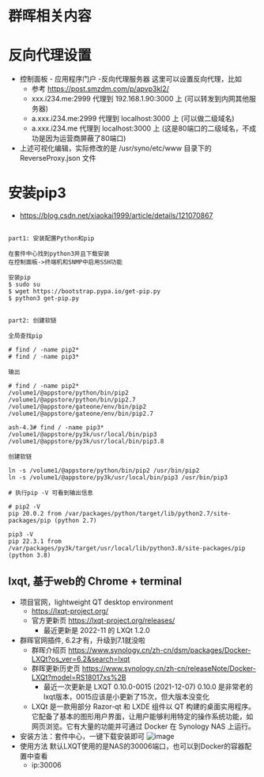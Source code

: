 # 群晖相关内容

# 反向代理设置
- 控制面板 - 应用程序门户 -反向代理服务器 这里可以设置反向代理，比如
  - 参考 https://post.smzdm.com/p/apvp3kl2/
  - xxx.i234.me:2999 代理到 192.168.1.90:3000 上 (可以转发到内网其他服务器)
  - a.xxx.i234.me:2999 代理到 localhost:3000 上 (可以做二级域名)
  - a.xxx.i234.me 代理到 localhost:3000 上 (这是80端口的二级域名，不成功是因为运营商屏蔽了80端口)
- 上述可视化编辑，实际修改的是 /usr/syno/etc/www 目录下的 ReverseProxy.json 文件

# 安装pip3
- https://blog.csdn.net/xiaokai1999/article/details/121070867


```shell

part1: 安装配置Python和pip

在套件中心找到python3并且下载安装
在控制面板->终端机和SNMP中启用SSH功能

安装pip
$ sudo su
$ wget https://bootstrap.pypa.io/get-pip.py
$ python3 get-pip.py


part2: 创建软链

全局查找pip

# find / -name pip2*
# find / -name pip3*

输出

# find / -name pip2*
/volume1/@appstore/python/bin/pip2
/volume1/@appstore/python/bin/pip2.7
/volume1/@appstore/gateone/env/bin/pip2
/volume1/@appstore/gateone/env/bin/pip2.7

ash-4.3# find / -name pip3*
/volume1/@appstore/py3k/usr/local/bin/pip3
/volume1/@appstore/py3k/usr/local/bin/pip3.8

创建软链

ln -s /volume1/@appstore/python/bin/pip2 /usr/bin/pip2
ln -s /volume1/@appstore/py3k/usr/local/bin/pip3 /usr/bin/pip3

# 执行pip -V 可看到输出信息

# pip2 -V
pip 20.0.2 from /var/packages/python/target/lib/python2.7/site-packages/pip (python 2.7)

pip3 -V
pip 22.3.1 from /var/packages/py3k/target/usr/local/lib/python3.8/site-packages/pip (python 3.8)
```

## lxqt, 基于web的 Chrome + terminal
- 项目官网，lightweight QT desktop environment
  - https://lxqt-project.org/
  - 官方更新页 https://lxqt-project.org/releases/
    - 最近更新是 2022-11 的 LXQt 1.2.0
- 群晖官网插件, 6.2才有，升级到7.1就没啦
  - 群晖介绍页 https://www.synology.cn/zh-cn/dsm/packages/Docker-LXQt?os_ver=6.2&search=lxqt
  - 群晖更新历史页 https://www.synology.cn/zh-cn/releaseNote/Docker-LXQt?model=RS18017xs%2B
    - 最近一次更新是 LXQT 0.10.0-0015 (2021-12-07) 0.10.0 是非常老的lxqt版本，0015应该是小更新了15次，但大版本没变化
  - LXQt 是一款用部分 Razor-qt 和 LXDE 组件以 QT 构建的桌面实用程序。它配备了基本的图形用户界面，让用户能够利用特定的操作系统功能，如网页浏览。它有大量的功能并可通过 Docker 在 Synology NAS 上运行。
- 安装方法：套件中心，一键下载安装即可
![image](https://user-images.githubusercontent.com/1109198/226795469-1219fc36-e3be-490f-bd2a-0174beba94c8.png)
- 使用方法 默认LXQT使用的是NAS的30006端口，也可以到Docker的容器配置中查看
  - ip:30006


